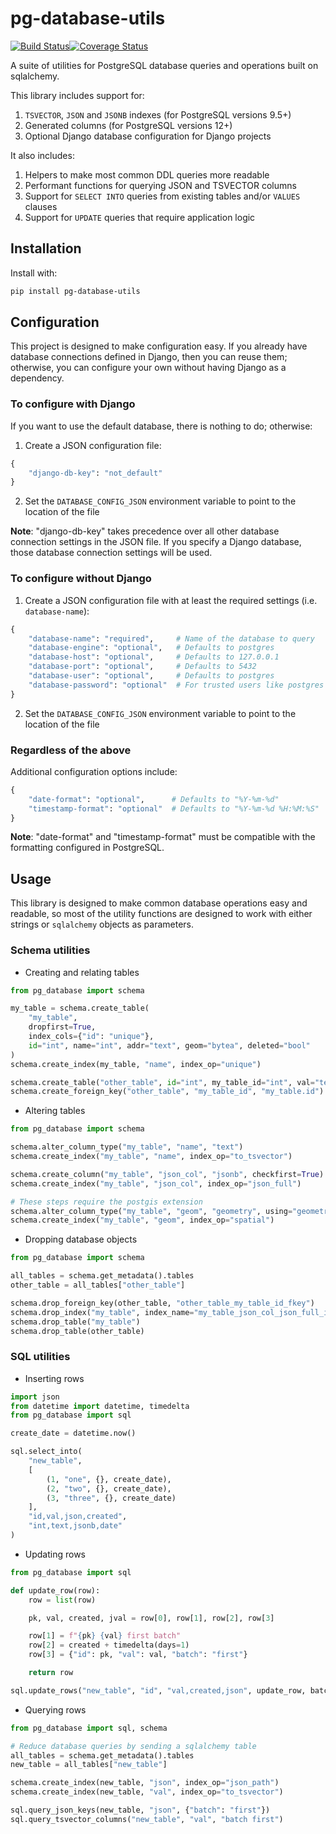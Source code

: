 # pg-database-utils

[![Build Status](https://travis-ci.org/consbio/pg-database-utils.png?branch=master)](https://travis-ci.org/consbio/pg-database-utils)[![Coverage Status](https://coveralls.io/repos/github/consbio/pg-database-utils/badge.svg?branch=master)](https://coveralls.io/github/consbio/pg-database-utils?branch=master)

A suite of utilities for PostgreSQL database queries and operations built on sqlalchemy.

This library includes support for:
1. `TSVECTOR`, `JSON` and `JSONB` indexes (for PostgreSQL versions 9.5+)
2. Generated columns (for PostgreSQL versions 12+)
3. Optional Django database configuration for Django projects

It also includes:
1. Helpers to make most common DDL queries more readable
2. Performant functions for querying JSON and TSVECTOR columns
3. Support for `SELECT INTO` queries from existing tables and/or `VALUES` clauses
4. Support for `UPDATE` queries that require application logic


## Installation
Install with:
```bash
pip install pg-database-utils
```

## Configuration

This project is designed to make configuration easy.
If you already have database connections defined in Django, then you can reuse them;
otherwise, you can configure your own without having Django as a dependency.

### To configure with Django

If you want to use the default database, there is nothing to do; otherwise:
1. Create a JSON configuration file:
```python
{
    "django-db-key": "not_default"
}
```
2. Set the `DATABASE_CONFIG_JSON` environment variable to point to the location of the file

**Note**: "django-db-key" takes precedence over all other database connection settings in the JSON file.
If you specify a Django database, those database connection settings will be used.

### To configure without Django

1. Create a JSON configuration file with at least the required settings (i.e. `database-name`):
```python
{
    "database-name": "required",     # Name of the database to query
    "database-engine": "optional",   # Defaults to postgres
    "database-host": "optional",     # Defaults to 127.0.0.1
    "database-port": "optional",     # Defaults to 5432
    "database-user": "optional",     # Defaults to postgres
    "database-password": "optional"  # For trusted users like postgres
}
```
2. Set the `DATABASE_CONFIG_JSON` environment variable to point to the location of the file

### Regardless of the above

Additional configuration options include:
```python
{
    "date-format": "optional",      # Defaults to "%Y-%m-%d"
    "timestamp-format": "optional"  # Defaults to "%Y-%m-%d %H:%M:%S"
}
```

**Note**: "date-format" and "timestamp-format" must be compatible with the formatting configured in PostgreSQL.


## Usage

This library is designed to make common database operations easy and readable,
so most of the utility functions are designed to work with either strings or `sqlalchemy` objects as parameters.

### Schema utilities

* Creating and relating tables
```python
from pg_database import schema

my_table = schema.create_table(
    "my_table",
    dropfirst=True,
    index_cols={"id": "unique"},
    id="int", name="int", addr="text", geom="bytea", deleted="bool"
)
schema.create_index(my_table, "name", index_op="unique")

schema.create_table("other_table", id="int", my_table_id="int", val="text")
schema.create_foreign_key("other_table", "my_table_id", "my_table.id")
```
* Altering tables
```python
from pg_database import schema

schema.alter_column_type("my_table", "name", "text")
schema.create_index("my_table", "name", index_op="to_tsvector")

schema.create_column("my_table", "json_col", "jsonb", checkfirst=True)
schema.create_index("my_table", "json_col", index_op="json_full")

# These steps require the postgis extension
schema.alter_column_type("my_table", "geom", "geometry", using="geometry(Polygon,4326)")
schema.create_index("my_table", "geom", index_op="spatial")
```
* Dropping database objects
```python
from pg_database import schema

all_tables = schema.get_metadata().tables
other_table = all_tables["other_table"]

schema.drop_foreign_key(other_table, "other_table_my_table_id_fkey")
schema.drop_index("my_table", index_name="my_table_json_col_json_full_idx")
schema.drop_table("my_table")
schema.drop_table(other_table)
```

### SQL utilities

* Inserting rows
```python
import json
from datetime import datetime, timedelta
from pg_database import sql

create_date = datetime.now()

sql.select_into(
    "new_table",
    [
        (1, "one", {}, create_date),
        (2, "two", {}, create_date),
        (3, "three", {}, create_date)
    ],
    "id,val,json,created",
    "int,text,jsonb,date"
)
```
* Updating rows
```python
from pg_database import sql

def update_row(row):
    row = list(row)

    pk, val, created, jval = row[0], row[1], row[2], row[3]

    row[1] = f"{pk} {val} first batch"
    row[2] = created + timedelta(days=1)
    row[3] = {"id": pk, "val": val, "batch": "first"}

    return row

sql.update_rows("new_table", "id", "val,created,json", update_row, batch_size=3)
```
* Querying rows
```python
from pg_database import sql, schema

# Reduce database queries by sending a sqlalchemy table
all_tables = schema.get_metadata().tables
new_table = all_tables["new_table"]

schema.create_index(new_table, "json", index_op="json_path")
schema.create_index(new_table, "val", index_op="to_tsvector")

sql.query_json_keys(new_table, "json", {"batch": "first"})
sql.query_tsvector_columns("new_table", "val", "batch first")
```
